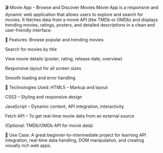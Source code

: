 🎬 Movie App – Browse and Discover Movies
Movie App is a responsive and dynamic web application that allows users to explore and search for movies. It fetches data from a movie API (like TMDb or OMDb) and displays trending movies, ratings, posters, and detailed descriptions in a clean and user-friendly interface.

🌟 Features:
Browse popular and trending movies

Search for movies by title

View movie details (poster, rating, release date, overview)

Responsive layout for all screen sizes

Smooth loading and error handling

🚀 Technologies Used:
HTML5 – Markup and layout

CSS3 – Styling and responsive design

JavaScript – Dynamic content, API integration, interactivity

Fetch API – To get real-time movie data from an external source

(Optional: TMDb/OMDb API for movie data)

📌 Use Case:
A great beginner-to-intermediate project for learning API integration, real-time data handling, DOM manipulation, and creating visually rich web apps.

